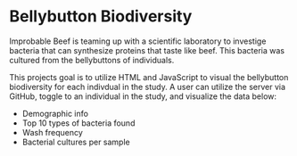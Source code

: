 # Bellybutton Biodiversity
Improbable Beef is teaming up with a scientific laboratory to investige bacteria that can synthesize proteins that taste like beef. This bacteria was cultured from the bellybuttons of individuals.

This projects goal is to utilize HTML and JavaScript to visual the bellybutton biodiversity for each indivdual in the study. A user can utilize the server via GitHub, toggle to an individual in the study, and visualize the data below: 
- Demographic info
- Top 10 types of bacteria found
- Wash frequency
- Bacterial cultures per sample
